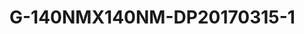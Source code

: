 <a name="material" />

# G-140NMX140NM-DP20170315-1
<script type="application/ld+json">
  {
    "@context": "https://schema.org/",
    "@type": "ChemicalSubstance",
    "http://purl.org/dc/terms/conformsTo":
      {
        "@type": "CreativeWork",
        "@id": "https://bioschemas.org/profiles/ChemicalSubstance/0.4-RELEASE/"
      },
    "@id": "https://egonw.github.io/nanowiki/nanowiki489.html#material",
    "name": "G-140NMX140NM-DP20170315-1",
    "sameAs": "http://127.0.0.1/mediawiki/index.php/Special:URIResolver/G-2D140NMX140NM-2DDP20170315-2D1"
  }
</script>

